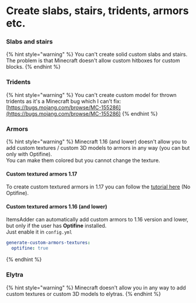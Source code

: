 # Create slabs, stairs, tridents, armors etc.

### Slabs and stairs

{% hint style="warning" %}
You can't create solid custom slabs and stairs.\
The problem is that Minecraft doesn't allow custom hitboxes for custom blocks.
{% endhint %}

### Tridents

{% hint style="warning" %}
You can't create custom model for thrown tridents as it's a Minecraft bug which I can't fix: [https://bugs.mojang.com/browse/MC-155286](https://bugs.mojang.com/browse/MC-155286)
{% endhint %}

### Armors

{% hint style="warning" %}
Minecraft 1.16 (and lower) doesn't allow you to add custom textures / custom 3D models to armors in any way (you can but only with Optifine).\
You can make them colored but you cannot change the texture.

#### **Custom textured armors 1.17**

To create custom textured armors in 1.17 you can follow the [tutorial here](../plugin-usage/adding-content/armors/custom-textured-armor.md) (No Optifine).

#### **Custom textured armors 1.16 (and lower)**

ItemsAdder can automatically add custom armors to 1.16 version and lower, but only if the user has **Optifine** installed.\
Just enable it in `config.yml`

```yaml
generate-custom-armors-textures:
  optifine: true
```
{% endhint %}

### Elytra

{% hint style="warning" %}
Minecraft doesn't allow you in any way to add custom textures or custom 3D models to elytras.
{% endhint %}
